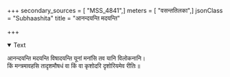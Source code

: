 +++
secondary_sources = [ "MSS_4841",]
meters = [ "वसन्ततिलका",]
jsonClass = "Subhaashita"
title = "आनन्दयन्ति मदयन्ति"

+++

<details open><summary>Text</summary>

आनन्दयन्ति मदयन्ति विषादयन्ति यूनां मनांसि तव यानि विलोकनानि।  
किं मन्त्रमावहसि तादृशमौषधं वा किं वा कृशोदरि दृशोरियमेव रीतिः॥
</details>
